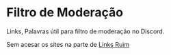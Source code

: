 # Filtro de Moderação
Links, Palavras útil para filtro de moderação no Discord.

Sem acesar os sites na parte de [Links Ruim](https://github.com/xXGustavoXxBloxx/mod/blob/main/linksruim)
